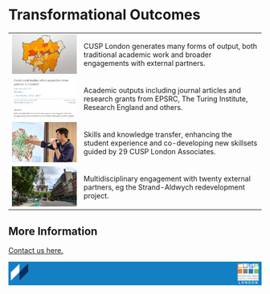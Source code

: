 # Transformational Outcomes


<table>
  <tr>
    <td> <img src="./assets/jali.jpg" alt="Jali Packer" > </td>
    <td> 
      CUSP London generates many forms of output, both traditional academic work and broader engagements with external partners. 
    </td>
   </tr> 
  
   <tr>
    <td> <img src="./assets/academicPaper.png" alt="Academic Publication" > </td>
    <td> 
      Academic outputs including journal articles and research grants from EPSRC, The Turing Institute, Research England and others.
    </td>
   </tr> 
  
   <tr>
    <td> <img src="./assets/skillsKT.png" alt="Skill Development" > </td>
    <td> 
Skills and knowledge transfer, enhancing the student experience and co-developing new skillsets guided by 29 CUSP London Associates.
    </td>
   </tr> 
  
   <tr>
    <td> <img src="./assets/strand.png" alt="External partnerships" > </td>
    <td> 
      Multidisciplinary engagement with twenty external partners, eg the Strand-Aldwych redevelopment project.
    </td>
   </tr> 
  
  
</table>

## More Information
[Contact us here.](./YouCanJoinUs.md)

![CUSP London Logo](./assets/CUSPbanner_thin_03.png)
